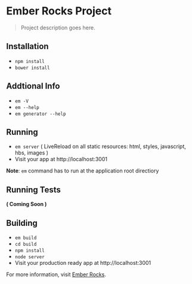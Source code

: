 # Ember Rocks Project

> Project description goes here.


## Installation

* `npm install`
* `bower install`

## Addtional Info

* `em -V`
* `em --help`
* `em generator --help`

## Running

* `em server` ( LiveReload on all static resources: html, styles, javascript, hbs, images )
* Visit your app at http://localhost:3001

**Note**: `em` command has to run at the application root directiory

## Running Tests

__( Coming Soon )__

## Building

* `em build`
* `cd build`
* `npm install`
* `node server`
* Visit your production ready app at http://localhost:3001

For more information, visit [Ember Rocks](https://github.com/mattma/ember-rocks).
